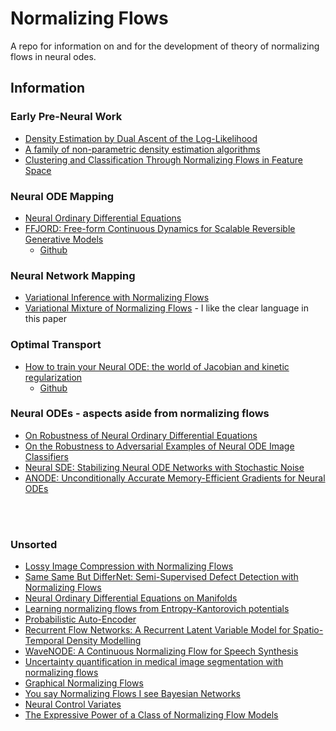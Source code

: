 # Normalizing Flows 
A repo for information on and for the development of theory of normalizing flows in neural odes.

## Information
### Early Pre-Neural Work
* [Density Estimation by Dual Ascent of the Log-Likelihood](https://math.nyu.edu/faculty/tabak/publications/CMSV8-1-10.pdf)
* [A family of non-parametric density estimation algorithms](https://math.nyu.edu/faculty/tabak/publications/Tabak-Turner.pdf)
* [Clustering and Classification Through Normalizing Flows in Feature Space](https://math.nyu.edu/faculty/tabak/publications/ClANDCl.pdf)

### Neural ODE Mapping
* [Neural Ordinary Differential Equations](https://arxiv.org/abs/1806.07366)
* [FFJORD: Free-form Continuous Dynamics for Scalable Reversible Generative Models](https://arxiv.org/abs/1810.01367)
    * [Github](https://github.com/rtqichen/ffjord)

### Neural Network Mapping
* [Variational Inference with Normalizing Flows](https://arxiv.org/abs/1505.05770)
* [Variational Mixture of Normalizing Flows](https://arxiv.org/abs/2009.00585) - I like the clear language in this paper 

### Optimal Transport
* [How to train your Neural ODE: the world of Jacobian and kinetic regularization](https://arxiv.org/abs/2002.02798)
    * [Github](https://github.com/cfinlay/ffjord-rnode)
### Neural ODEs - aspects aside from normalizing flows
* [On Robustness of Neural Ordinary Differential Equations](https://arxiv.org/abs/1910.05513)
* [On the Robustness to Adversarial Examples of Neural ODE Image Classifiers](https://www.researchgate.net/publication/337947002_On_the_Robustness_to_Adversarial_Examples_of_Neural_ODE_Image_Classifiers)
* [Neural SDE: Stabilizing Neural ODE Networks with Stochastic Noise](https://arxiv.org/abs/1906.02355)
* [ANODE: Unconditionally Accurate Memory-Efficient Gradients for Neural ODEs](https://arxiv.org/abs/1902.10298)

<br/>
<br/>

### Unsorted
* [Lossy Image Compression with Normalizing Flows](https://arxiv.org/abs/2008.10486)
* [Same Same But DifferNet: Semi-Supervised Defect Detection with Normalizing Flows](https://arxiv.org/abs/2008.12577)
* [Neural Ordinary Differential Equations on Manifolds](https://arxiv.org/abs/2006.06663)
* [Learning normalizing flows from Entropy-Kantorovich potentials](https://arxiv.org/abs/2006.06033)
* [Probabilistic Auto-Encoder](https://arxiv.org/abs/2006.05479)
* [Recurrent Flow Networks: A Recurrent Latent Variable Model for Spatio-Temporal Density Modelling](https://arxiv.org/abs/2006.05256)
* [WaveNODE: A Continuous Normalizing Flow for Speech Synthesis](https://arxiv.org/abs/2006.04598)
* [Uncertainty quantification in medical image segmentation with normalizing flows](https://arxiv.org/abs/2006.02683)
* [Graphical Normalizing Flows](https://arxiv.org/abs/2006.02683)
* [You say Normalizing Flows I see Bayesian Networks](https://arxiv.org/abs/2006.00866)
* [Neural Control Variates](https://arxiv.org/abs/2006.01524)
* [The Expressive Power of a Class of Normalizing Flow Models](https://arxiv.org/abs/2006.00392)



